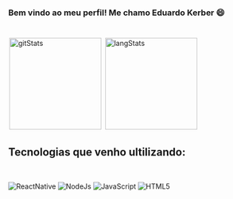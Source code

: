 ### Bem vindo ao meu perfil! Me chamo Eduardo Kerber 😄
#

[<img style="padding: 2px; height: 185px" src="https://github-readme-stats.vercel.app/api?username=EAKerber&show_icons=true&theme=github_dark" alt="gitStats">](https://github-readme-stats.vercel.app/api?username=EAKerber&show_icons=true&theme=github_dark)
[<img style="padding: 2px; height: 185px" src="https://github-readme-stats.vercel.app/api/top-langs/?username=EAKerber&theme=github_dark" alt="langStats" >](https://github-readme-stats.vercel.app/api/top-langs/?username=EAKerber&layout=compact&theme=github_dark)


## Tecnologias que venho ultilizando:
<br>

![ReactNative](https://img.shields.io/badge/React_Native-20232A?style=for-the-badge&logo=react&logoColor=61DAFB)
![NodeJs](https://img.shields.io/badge/Node.js-43853D?style=for-the-badge&logo=node.js&logoColor=white)
![JavaScript](https://img.shields.io/badge/JavaScript-F7DF1E?style=for-the-badge&logo=javascript&logoColor=black)
![HTML5](https://img.shields.io/badge/HTML5-E34F26?style=for-the-badge&logo=html5&logoColor=white)
